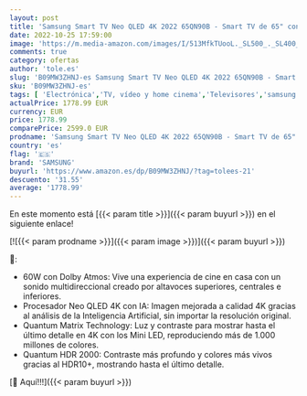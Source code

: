 ```yaml
---
layout: post
title: 'Samsung Smart TV Neo QLED 4K 2022 65QN90B - Smart TV de 65" con Resolución 4K  Quantum Matrix Technology  Procesador Neo QLED 4K con Inteligencia Artificial  Quantum HDR 2000'
date: 2022-10-25 17:59:00
image: 'https://m.media-amazon.com/images/I/513MfkTUooL._SL500_._SL400_.jpg'
comments: true
category: ofertas
author: 'tole.es'
slug: 'B09MW3ZHNJ-es Samsung Smart TV Neo QLED 4K 2022 65QN90B - Smart TV de...'
sku: 'B09MW3ZHNJ-es'
tags: [ 'Electrónica','TV, vídeo y home cinema','Televisores','samsung','smart','tv','🇪🇸', ]
actualPrice: 1778.99 EUR
currency: EUR
price: 1778.99
comparePrice: 2599.0 EUR
prodname: 'Samsung Smart TV Neo QLED 4K 2022 65QN90B - Smart TV de 65" con Resolución 4K  Quantum Matrix Technology  Procesador Neo QLED 4K con Inteligencia Artificial  Quantum HDR 2000'
country: 'es'
flag: '🇪🇸'
brand: 'SAMSUNG'
buyurl: 'https://www.amazon.es/dp/B09MW3ZHNJ/?tag=tolees-21'
descuento: '31.55'
average: '1778.99'
---
```


En este momento está [{{< param title >}}]({{< param buyurl >}}) en el siguiente enlace!

[![{{< param prodname >}}]({{< param image >}})]({{< param buyurl >}})

🔎:

- 60W con Dolby Atmos: Vive una experiencia de cine en casa con un sonido multidireccional creado por altavoces superiores, centrales e inferiores.
- Procesador Neo QLED 4K con IA: Imagen mejorada a calidad 4K gracias al análisis de la Inteligencia Artificial, sin importar la resolución original.
- Quantum Matrix Technology: Luz y contraste para mostrar hasta el último detalle en 4K con los Mini LED, reproduciendo más de 1.000 millones de colores.
- Quantum HDR 2000: Contraste más profundo y colores más vivos gracias al HDR10+, mostrando hasta el último detalle.

[🛒 Aquí!!!]({{< param buyurl >}})
